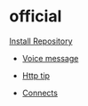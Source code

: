 # official

[Install Repository](https://prohetamine.github.io/mermaid-store/link?search=https://github.com/prohetamine/official)

- [Voice message](https://prohetamine.github.io/mermaid-store/link?search=voice-message)

- [Http tip](https://prohetamine.github.io/mermaid-store/link?search=http-tip)

- [Connects](https://prohetamine.github.io/mermaid-store/link?search=connects)
